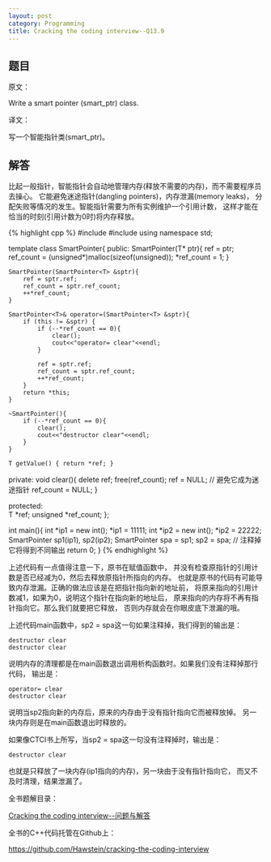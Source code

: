 ```yaml
---
layout: post
category: Programming
title: Cracking the coding interview--Q13.9
---
```


## 题目

原文：

Write a smart pointer (smart_ptr) class.

译文：

写一个智能指针类(smart_ptr)。

## 解答

比起一般指针，智能指针会自动地管理内存(释放不需要的内存)，而不需要程序员去操心。
它能避免迷途指针(dangling pointers)，内存泄漏(memory leaks)，
分配失败等情况的发生。智能指针需要为所有实例维护一个引用计数，
这样才能在恰当的时刻(引用计数为0时)将内存释放。

{% highlight cpp %}
#include <iostream>
#include <cstdlib>
using namespace std;

template <typename T>
class SmartPointer{
public:
    SmartPointer(T* ptr){
        ref = ptr;
        ref_count = (unsigned*)malloc(sizeof(unsigned));
        *ref_count = 1;
    }
	
    SmartPointer(SmartPointer<T> &sptr){
        ref = sptr.ref;
        ref_count = sptr.ref_count;
        ++*ref_count;
    }
	
    SmartPointer<T>& operator=(SmartPointer<T> &sptr){
        if (this != &sptr) {
            if (--*ref_count == 0){
                clear();
                cout<<"operator= clear"<<endl;
            }
            
            ref = sptr.ref;
            ref_count = sptr.ref_count;
            ++*ref_count;
        }
        return *this;
    }
	
    ~SmartPointer(){
        if (--*ref_count == 0){
            clear();
            cout<<"destructor clear"<<endl;
        }
    }
	
    T getValue() { return *ref; }
    
private:
    void clear(){
        delete ref;
        free(ref_count);
        ref = NULL; // 避免它成为迷途指针
        ref_count = NULL;
    }
   
protected:	
    T *ref;
    unsigned *ref_count;
};

int main(){
    int *ip1 = new int();
    *ip1 = 11111;
    int *ip2 = new int();
    *ip2 = 22222;
    SmartPointer<int> sp1(ip1), sp2(ip2);
    SmartPointer<int> spa = sp1;
    sp2 = spa; // 注释掉它将得到不同输出
    return 0;
}
{% endhighlight %}

上述代码有一点值得注意一下，原书在赋值函数中，
并没有检查原指针的引用计数是否已经减为0，然后去释放原指针所指向的内存。
也就是原书的代码有可能导致内存泄漏。正确的做法应该是在把指针指向新的地址前，
将原来指向的引用计数减1，如果为0，说明这个指针在指向新的地址后，
原来指向的内存将不再有指针指向它。那么我们就要把它释放，
否则内存就会在你眼皮底下泄漏的哦。

上述代码main函数中，sp2 = spa这一句如果注释掉，我们得到的输出是：

	destructor clear
	destructor clear

说明内存的清理都是在main函数退出调用析构函数时。如果我们没有注释掉那行代码，
输出是：

	operator= clear
	destructor clear

说明当sp2指向新的内存后，原来的内存由于没有指针指向它而被释放掉。
另一块内存则是在main函数退出时释放的。

如果像CTCI书上所写，当sp2 = spa这一句没有注释掉时，输出是：

	destructor clear
	
也就是只释放了一块内存(ip1指向的内存)，另一块由于没有指针指向它，
而又不及时清理，结果泄漏了。


全书题解目录：

[Cracking the coding interview--问题与解答](/posts/ctci-solutions-contents.html)

全书的C++代码托管在Github上：

<https://github.com/Hawstein/cracking-the-coding-interview>



